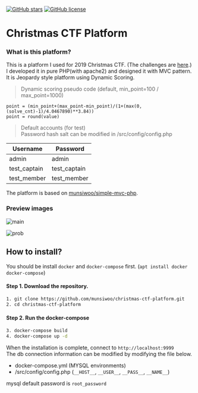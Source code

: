 [![GitHub stars](https://img.shields.io/github/stars/munsiwoo/christmas-ctf-platform.svg)](https://github.com/munsiwoo/christmas-ctf-platform/stargazers)
[![GitHub license](https://img.shields.io/github/license/munsiwoo/christmas-ctf-platform.svg)](https://github.com/munsiwoo/christmas-ctf-platform/blob/master/LICENSE)

# Christmas CTF Platform
### What is this platform?

This is a platform I used for 2019 Christmas CTF. (The challenges are [here](https://github.com/Aleph-Infinite/2019-Christmas-CTF).)  
I developed it in pure PHP(with apache2) and designed it with MVC pattern.  
It is Jeopardy style platform using Dynamic Scoring.  

> Dynamic scoring pseudo code (default, min_point=100 / max_point=1000)

```
point = (min_point+(max_point-min_point)/(1+(max(0,(solve_cnt)-1)/4.0467890)**3.84))
point = round(value)
```

> Default accounts (for test)  
> Password hash salt can be modified in /src/config/config.php

| Username     | Password     |
| ------------ | ------------ |
| admin        | admin        |
| test_captain | test_captain |
| test_member  | test_member  |

The platform is based on [munsiwoo/simple-mvc-php](https://github.com/munsiwoo/simple-mvc-in-php).

### Preview images

![main](https://i.imgur.com/1Ig5T5D.png)  

![prob](https://i.imgur.com/5VVoIWV.png)

## How to install?

You should be install `docker` and `docker-compose` first. (`apt install docker docker-compose`)

#### Step 1. Download the repository.

```bash
1. git clone https://github.com/munsiwoo/christmas-ctf-platform.git
2. cd christmas-ctf-platform
```

#### Step 2. Run the docker-compose

```bash
3. docker-compose build
4. docker-compose up -d
```

When the installation is complete, connect to `http://localhost:9999`   
The db connection information can be modified by modifying the file below.

* docker-compose.yml (MYSQL environments)
* /src/config/config.php (`__HOST__`, `__USER__`, `__PASS__`, `__NAME__`)

mysql default password is `root_password`
